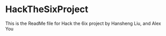 # HackTheSixProject

This is the ReadMe file for Hack the 6ix project by Hansheng Liu, and Alex You
